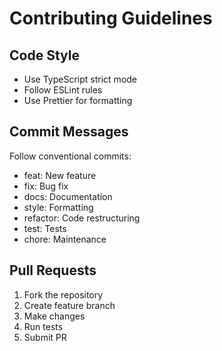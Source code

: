 # Contributing Guidelines

## Code Style
- Use TypeScript strict mode
- Follow ESLint rules
- Use Prettier for formatting

## Commit Messages
Follow conventional commits:
- feat: New feature
- fix: Bug fix
- docs: Documentation
- style: Formatting
- refactor: Code restructuring
- test: Tests
- chore: Maintenance

## Pull Requests
1. Fork the repository
2. Create feature branch
3. Make changes
4. Run tests
5. Submit PR
